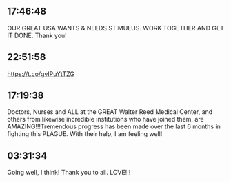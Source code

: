 ## 17:46:48
OUR GREAT USA WANTS &amp; NEEDS STIMULUS. WORK TOGETHER AND GET IT DONE. Thank you!
## 22:51:58
https://t.co/gvIPuYtTZG
## 17:19:38
Doctors, Nurses and ALL at the GREAT Walter Reed Medical Center, and others from likewise incredible institutions who have joined them, are AMAZING!!!Tremendous progress has been made over the last 6 months in fighting this PLAGUE. With their help, I am feeling well!
## 03:31:34
Going welI, I think! Thank you to all. LOVE!!!
